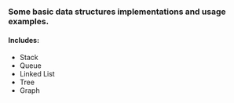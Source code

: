 ### Some basic data structures implementations and usage examples.

#### Includes:

* Stack
* Queue
* Linked List
* Tree
* Graph
